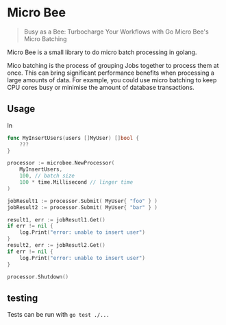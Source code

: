 # Micro Bee

> Busy as a Bee: Turbocharge Your Workflows with Go Micro Bee's Micro Batching

Micro Bee is a small library to do micro batch processing in golang.

Mico batching is the process of grouping Jobs together to process them at once. This
can bring significant performance benefits when processing a large amounts of data. For
example, you could use micro batching to keep CPU cores busy or minimise the amount of
database transactions.

## Usage

In

```go
func MyInsertUsers(users []MyUser) []bool {
    ???
}

processor := microbee.NewProcessor(
    MyInsertUsers,
    100, // batch size
    100 * time.Millisecond // linger time
)

jobResult1 := processor.Submit( MyUser{ "foo" } )
jobResult2 := processor.Submit( MyUser{ "bar" } )

result1, err := jobResutl1.Get()
if err != nil {
    log.Print("error: unable to insert user")
}
result2, err := jobResutl2.Get()
if err != nil {
    log.Print("error: unable to insert user")
}

processor.Shutdown()
```

## testing

Tests can be run with `go test ./...`
